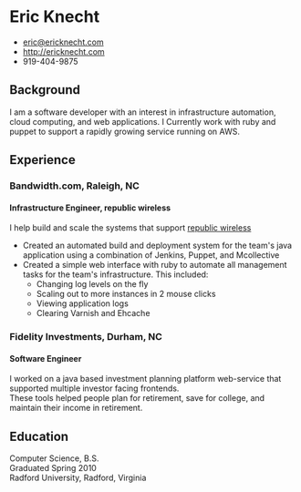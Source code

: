 # Eric Knecht

 * <eric@ericknecht.com>
 * <http://ericknecht.com>
 * 919-404-9875

## Background

I am a software developer with an interest in infrastructure automation, cloud computing, and web applications. 
I Currently work with ruby and puppet to support a rapidly growing service running on AWS. 


## Experience

### Bandwidth.com, Raleigh, NC

#### Infrastructure Engineer, republic wireless
I help build and scale the systems that support [republic wireless](http://republicwireless.com)
  - Created an automated build and deployment system for the team's java application using a combination of Jenkins, Puppet, and Mcollective
  - Created a simple web interface with ruby to automate all management tasks for the team's infrastructure. 
    This included:
      - Changing log levels on the fly
      - Scaling out to more instances in 2 mouse clicks
      - Viewing application logs
      - Clearing Varnish and Ehcache
 
### Fidelity Investments, Durham, NC
#### Software Engineer
I worked on a java based investment planning platform web-service that supported multiple investor facing frontends.   
These tools helped people plan for retirement, save for college, and maintain their income in retirement.

## Education

Computer Science, B.S.  
Graduated Spring 2010  
Radford University, Radford, Virginia
